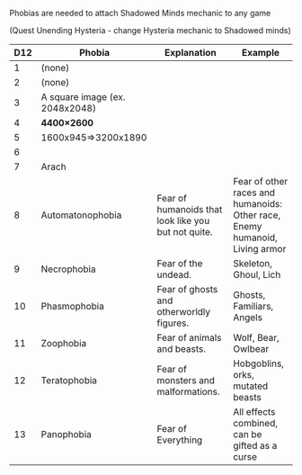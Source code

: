 Phobias are needed to attach Shadowed Minds mechanic to any game

(Quest Unending Hysteria - change Hysteria mechanic to  Shadowed minds)

| D12 | Phobia                         | Explanation                                         | Example                                                                          |
| --- | ------------------------------ | --------------------------------------------------- | -------------------------------------------------------------------------------- |
| 1   | (none)                         |                                                     |                                                                                  |
| 2   | (none)                         |                                                     |                                                                                  |
| 3   | A square image (ex. 2048x2048) |                                                     |                                                                                  |
| 4   | **4400×2600**                  |                                                     |                                                                                  |
| 5   | 1600x945=>3200x1890            |                                                     |                                                                                  |
| 6   |                                |                                                     |                                                                                  |
| 7   | Arach                          |                                                     |                                                                                  |
| 8   | Automatonophobia               | Fear of humanoids that look like you but not quite. | Fear of other races and humanoids:<br>Other race,  Enemy  humanoid, Living armor |
| 9   | Necrophobia                    | Fear of the undead.                                 | Skeleton, Ghoul, Lich                                                            |
| 10  | Phasmophobia                   | Fear of ghosts and otherworldly figures.            | Ghosts, Familiars, Angels                                                        |
| 11  | Zoophobia                      | Fear of animals and beasts.                         | Wolf, Bear, Owlbear                                                              |
| 12  | Teratophobia                   | Fear of monsters and malformations.                 | Hobgoblins, orks, mutated beasts                                                 |
| 13  | Panophobia                     | Fear  of Everything                                 | All effects combined, can be gifted as a curse                                   |
